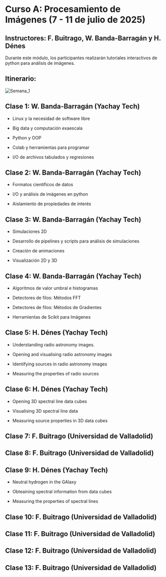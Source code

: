 # Curso A: Procesamiento de Imágenes (7 - 11 de julio de 2025)

## Instructores: F. Buitrago, W. Banda-Barragán y H. Dénes

Durante este módulo, los participantes realizarán tutoriales interactivos de python para análisis de imágenes.

## Itinerario:

![Semana_1](https://github.com/user-attachments/assets/3fb5732b-0444-47b6-8bff-1842701722bc)


## Clase 1: W. Banda-Barragán (Yachay Tech)

- Linux y la necesidad de software libre
  
- Big data y computación exaescala
  
- Python y OOP
  
- Colab y herramientas para programar
  
- I/O de archivos tabulados y regresiones

## Clase 2: W. Banda-Barragán (Yachay Tech)

- Formatos científicos de datos
  
- I/O y análisis de imágenes en python
  
- Aislamiento de propiedades de interés

## Clase 3: W. Banda-Barragán (Yachay Tech)

- Simulaciones 2D

- Desarrollo de pipelines y scripts para análisis de simulaciones

- Creación de animaciones
  
- Visualización 2D y 3D

## Clase 4: W. Banda-Barragán (Yachay Tech)

- Algoritmos de valor umbral e histogramas
  
- Detectores de filos: Métodos FFT

- Detectores de filos: Métodos de Gradientes
  
- Herramientas de Scikit para Imágenes

## Clase 5: H. Dénes (Yachay Tech)

- Understanding radio astronomy images.

- Opening and visualising radio astronomy images

- Identifying sources in radio astronomy images

- Measuring the properties of radio sources
  
## Clase 6: H. Dénes (Yachay Tech)

- Opening 3D spectral line data cubes
  
- Visualising 3D spectral line data

- Measuring source properties in 3D data cubes

## Clase 7: F. Buitrago (Universidad de Valladolid)

## Clase 8: F. Buitrago (Universidad de Valladolid)

## Clase 9: H. Dénes (Yachay Tech)

- Neutral hydrogen in the GAlaxy
  
- Obteaining spectral information from data cubes

- Measuring the properties of spectral lines
  
## Clase 10: F. Buitrago (Universidad de Valladolid)

## Clase 11: F. Buitrago (Universidad de Valladolid)

## Clase 12: F. Buitrago (Universidad de Valladolid)

## Clase 13: F. Buitrago (Universidad de Valladolid)


